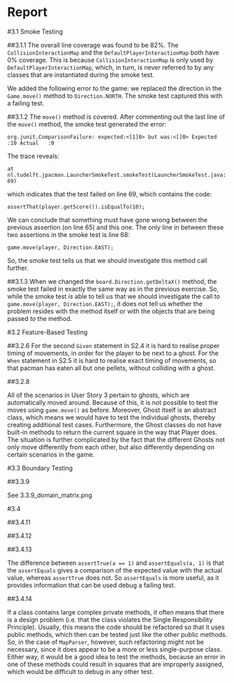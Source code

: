 Report
======

#3.1 Smoke Testing

##3.1.1
The overall line coverage was found to be 82%. The `CollisionInteractionMap`
and the `DefaultPlayerInteractionMap` both have 0% coverage. This is because
`CollisionInteractionMap` is only used by `DefaultPlayerInteractionMap`, which,
in turn, is never referred to by any classes that are instantiated during the 
smoke test.

We added the following error to the game: we replaced the direction in the
`Game.move()` method to `Direction.NORTH`. The smoke test captured this with 
a failing test. 

##3.1.2
The `move()` method is covered. After commenting out the last line of the `move()` 
method, the smoke test generated the error:

`org.junit.ComparisonFailure: expected:<[1]0> but was:<[]0>
 Expected :10
 Actual   :0`

The trace reveals: 

`at nl.tudelft.jpacman.LauncherSmokeTest.smokeTest(LauncherSmokeTest.java:69)`

which indicates that the test failed on line 69, which contains the code:

`assertThat(player.getScore()).isEqualTo(10);`

We can conclude that something must have gone wrong between the previous assertion
(on line 65) and this one. The only line in between these two assertions in the smoke
test is line 68:

`game.move(player, Direction.EAST);`

So, the smoke test tells us that we should investigate this method call further.

##3.1.3 
When we changed the `board.Direction.getDeltaX()` method, the smoke test failed in
exactly the same way as in the previous exercise. So, while the smoke test _is_ able
to tell us that we should investigate the call to `game.move(player, Direction.EAST);`,
it does not tell us whether the problem resides with the method itself or with the 
objects that are being passed _to_ the method.


#3.2 Feature-Based Testing

##3.2.6
For the second `Given` statement in S2.4 it is hard to realise proper timing of movements,
in order for the player to be next to a ghost.
For the `When` statement in S2.5 it is hard to realise exact timing of movements, so that
pacman has eaten all but one pellets, without colliding with a ghost.

##3.2.8

All of the scenarios in User Story 3 pertain to ghosts, which are automatically moved around.
Because of this, it is not possible to test the moves using `game.move()` as before. Moreover, 
Ghost itself is an abstract class, which means we would have to test the individual ghosts, thereby 
creating additional test cases. Furthermore, the Ghost classes do not have built-in methods to return the 
current square in the way that Player does. The situation is further complicated by the fact that the 
different Ghosts not only move differently from each other, but also differently depending on certain 
scenarios in the game. 



#3.3 Boundary Testing 

##3.3.9 

See 3.3.9_domain_matrix.png

#3.4

##3.4.11

##3.4.12

##3.4.13

The difference between `assertTrue(a == 1)` and `assertEquals(a, 1)` is that
the `assertEquals` gives a comparison of the expected value with the actual value, 
whereas `assertTrue` does not. So `assertEquals` is more useful, as it provides information
that can be used debug a failing test. 

##3.4.14

If a class contains large complex private methods, it often means that there is a design problem 
(i.e. that the class violates the Single Responsibility Principle). Usually, this means the code should
be refactored so that it uses public methods, which then can be tested just like the other public methods. 
So, in the case of `MapParser`, however, such refactoring might not be necessary, since it does
appear to be a more or less single-purpose class. Either way, it would be a good idea to test the methods, 
because an error in one of these methods could result in squares that are improperly assigned, which would
be difficult to debug in any other test. 
